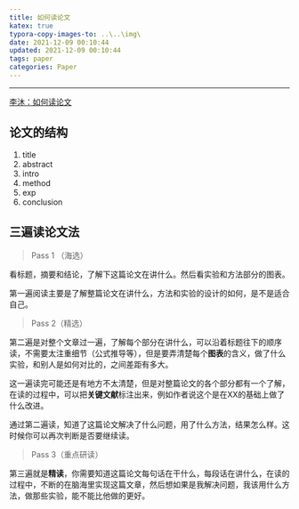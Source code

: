 ```yaml
---
title: 如何读论文
katex: true
typora-copy-images-to: ..\..\img\
date: 2021-12-09 00:10:44
updated: 2021-12-09 00:10:44
tags: paper
categories: Paper
---
```




<!-- more -->

---

[李沐：如何读论文](https://www.youtube.com/watch?v=txjl_Q4jCyQ)

## 论文的结构

1. title
2. abstract
3. intro
4. method
5. exp
6. conclusion



## 三遍读论文法

> Pass 1 （海选）

看标题，摘要和结论，了解下这篇论文在讲什么。然后看实验和方法部分的图表。

第一遍阅读主要是了解整篇论文在讲什么，方法和实验的设计的如何，是不是适合自己。



> Pass 2（精选）

第二遍是对整个文章过一遍，了解每个部分在讲什么，可以沿着标题往下的顺序读，不需要太注重细节（公式推导等），但是要弄清楚每个**图表**的含义，做了什么实验，和别人是如何对比的，之间差距有多大。

这一遍读完可能还是有地方不太清楚，但是对整篇论文的各个部分都有一个了解，在读的过程中，可以把**关键文献**标注出来，例如作者说这个是在XX的基础上做了什么改进。

通过第二遍读，知道了这篇论文解决了什么问题，用了什么方法，结果怎么样。这时候你可以再次判断是否要继续读。



> Pass 3（重点研读）

第三遍就是**精读**，你需要知道这篇论文每句话在干什么，每段话在讲什么，在读的过程中，不断的在脑海里实现这篇文章，然后想如果是我解决问题，我该用什么方法，做那些实验，能不能比他做的更好。

<!-- Q.E.D. -->